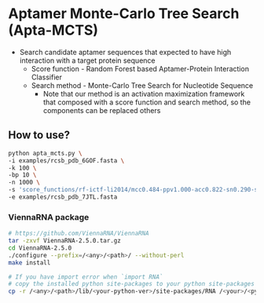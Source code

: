 # Aptamer Monte-Carlo Tree Search (Apta-MCTS)
- Search candidate aptamer sequences that expected to have high interaction with a target protein sequence
  - Score function - Random Forest based Aptamer-Protein Interaction Classifier
  - Search method - Monte-Carlo Tree Search for Nucleotide Sequence
    - Note that our method is an activation maximization framework that composed with a score function and search method, so the components can be replaced others

## How to use?
```bash
python apta_mcts.py \
-i examples/rcsb_pdb_6GOF.fasta \
-k 100 \
-bp 10 \
-n 1000 \
-s 'score_functions/rf-ictf-li2014/mcc0.484-ppv1.000-acc0.822-sn0.290-sp1.000-npv0.809-yd0.290-35trees' \
-e examples/rcsb_pdb_7JTL.fasta
```

### ViennaRNA package
```bash
# https://github.com/ViennaRNA/ViennaRNA
tar -zxvf ViennaRNA-2.5.0.tar.gz
cd ViennaRNA-2.5.0
./configure --prefix=/<any>/<path>/ --without-perl
make install

# If you have import error when `import RNA`
# copy the installed python site-packages to your python site-packages dir
cp -r /<any>/<path>/lib/<your-python-ver>/site-packages/RNA /<your>/<python-site-packages>/
```